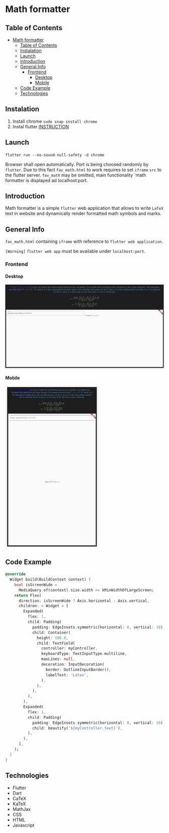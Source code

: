 # Math formatter
## Table of Contents
- [Math formatter](#math-formatter)
  - [Table of Contents](#table-of-contents)
  - [Instalation](#instalation)
  - [Launch](#launch)
  - [Introduction](#introduction)
  - [General Info](#general-info)
    - [Frontend](#frontend)
      - [Desktop](#desktop)
      - [Mobile](#mobile)
  - [Code Example](#code-example)
  - [Technologies](#technologies)

## Instalation

1. Install chrome `sudo snap install chrome`
2. Instal flutter [INSTRUCTION](https://flutter.dev/docs/get-started/install)

## Launch

`flutter run --no-sound-null-safety -d chrome`

Browser shall open automatically. Port is being choosed randomly by `flutter`. Due to this fact `fav_math.html` to work requires to set `iframe` `src` to the flutter server. `fav_math` may be omitted, main functionality `math formatter is displayed ad localhost:port.


## Introduction
Math formatter is a simple `flutter` web application that allows to write `LaTeX` text in website and dynamically render formatted math symbols and marks.

## General Info
`fav_math.html` containing `iframe` with reference to `flutter web application`.

`[Warning]` `flutter web app` must be available under `localhost:port`.

### Frontend
#### Desktop
![](.README_images/6a0ee345.png)

#### Mobile
![](.README_images/f7ed4852.png)

## Code Example
```dart
@override
  Widget build(BuildContext context) {
    bool isScreenWide =
      MediaQuery.of(context).size.width >= kMinWidthOfLargeScreen;
    return Flex(
      direction: isScreenWide ? Axis.horizontal : Axis.vertical,
      children: < Widget > [
        Expanded(
          flex: 1,
          child: Padding(
            padding: EdgeInsets.symmetric(horizontal: 8, vertical: 16),
            child: Container(
              height: 100.0,
              child: TextField(
                controller: myController,
                keyboardType: TextInputType.multiline,
                maxLines: null,
                decoration: InputDecoration(
                  border: OutlineInputBorder(),
                  labelText: 'Latex',
                ),
              ),
            ),
          ),
        ),
        Expanded(
          flex: 1,
          child: Padding(
            padding: EdgeInsets.symmetric(horizontal: 8, vertical: 16),
            child: beautify('${myController.text}'),
          ),
        ),
      ],
    );
  }
}
```

## Technologies
- Flutter
- Dart
- CaTeX
- KaTeX
- MathJax
- CSS
- HTML
- Javascript
